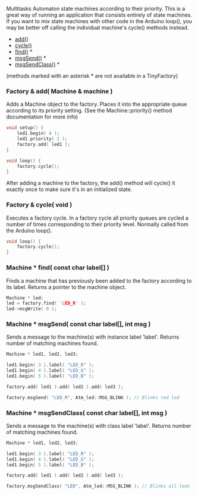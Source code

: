 Multitasks Automaton state machines according to their priority. This is a great way of running an application that consists entirely of state machines. If you want to mix state machines with other code in the Arduino loop(), you may be better off calling the individual machine's cycle() methods instead.  

* [add()](#factory--add-machine--machine-)
* [cycle()](#factory--cycle-void-)
* [find()](#machine--find-const-char-label-) *
* [msgSend()](#machine--msgsendclass-const-char-label-int-msg-) *
* [msgSendClass()](#machine--msgsendclass-const-char-label-int-msg-) *

(methods marked with an asterisk * are not available in a TinyFactory)

### Factory & add( Machine & machine ) ###

Adds a Machine object to the factory. Places it into the appropriate queue according to its priority setting. (See the Machine::priority() method documentation for more info)

```c++
void setup() {
	led1.begin( 4 );
	led1.priority( 2 );
	factory.add( led1 );
}

void loop() {
	factory.cycle();
}
```	
After adding a machine to the factory, the add() method will cycle() it exactly once to make sure it's in an initialized state.

### Factory & cycle( void ) ###

Executes a factory cycle. In a factory cycle all priority queues are cycled a number of times corresponding to their priority level. Normally called from the Arduino loop().

```c++
void loop() {
	factory.cycle();
}
```

### Machine * find( const char label[] ) ###

Finds a machine that has previously been added to the factory according to its label. Returns a pointer to the machine object.

```c++
Machine * led;
led = factory.find( 'LED_R' );
led->msgWrite( 0 );
```

### Machine * msgSend( const char label[], int msg ) ###

Sends a message to the machine(s) with instance label 'label'. Returns number of matching machines found.

```c++
Machine * led1, led2, led3;

led1.begin( 3 ).label( "LED_R" );
led1.begin( 4 ).label( "LED_G" );
led1.begin( 5 ).label( "LED_B" );

factory.add( led1 ).add( led2 ).add( led3 );

factory.msgSend( "LED_R", Atm_led::MSG_BLINK ); // Blinks red led
```


### Machine * msgSendClass( const char label[], int msg ) ###

Sends a message to the machine(s) with class label 'label'. Returns number of matching machines found.

```c++
Machine * led1, led2, led3;

led1.begin( 3 ).label( "LED_R" );
led1.begin( 4 ).label( "LED_G" );
led1.begin( 5 ).label( "LED_B" );

factory.add( led1 ).add( led2 ).add( led3 );

factory.msgSendClass( "LED", Atm_led::MSG_BLINK ); // Blinks all leds
```
